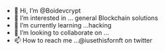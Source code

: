 - 👋 Hi, I’m @Boidevcrypt
- 👀 I’m interested in ... general Blockchain solutions 
- 🌱 I’m currently learning ...hacking
- 💞️ I’m looking to collaborate on ...
- 📫 How to reach me ...@iusethisfornft on twitter

<!---
Boidevcrypt/Boidevcrypt is a ✨ special ✨ repository because its `README.md` (this file) appears on your GitHub profile.
You can click the Preview link to take a look at your changes.
--->
